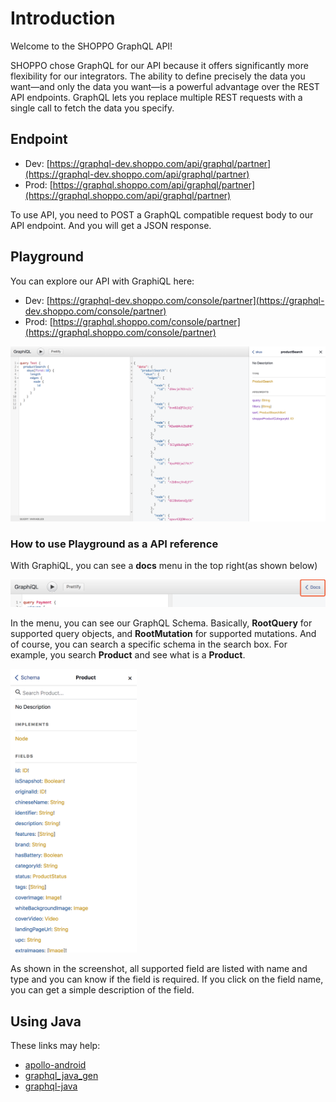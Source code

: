 # Introduction

Welcome to the SHOPPO GraphQL API!

SHOPPO chose GraphQL for our API because it offers significantly more flexibility for our integrators. The ability to define precisely the data you want—and only the data you want—is a powerful advantage over the REST API endpoints. GraphQL lets you replace multiple REST requests with a single call to fetch the data you specify.

## Endpoint

* Dev: [https://graphql-dev.shoppo.com/api/graphql/partner](https://graphql-dev.shoppo.com/api/graphql/partner)
* Prod: [https://graphql.shoppo.com/api/graphql/partner](https://graphql.shoppo.com/api/graphql/partner)

To use API, you need to POST a GraphQL compatible request body to our API endpoint. And you will get a JSON response.

## Playground

You can explore our API with GraphiQL here:

* Dev: [https://graphql-dev.shoppo.com/console/partner](https://graphql-dev.shoppo.com/console/partner)
* Prod: [https://graphql.shoppo.com/console/partner](https://graphql.shoppo.com/console/partner)

![](./images/graphiql_playground.png)

### How to use Playground as a API reference

With GraphiQL, you can see a **docs** menu in the top right(as shown below)

![](./images/graphiql_docs.png)

In the menu, you can see our GraphQL Schema. Basically, **RootQuery** for supported query objects, and **RootMutation** for supported mutations. And of course, you can search a specific schema in the search box. For example, you search **Product** and see what is a **Product**.

<img src="./images/graphiql_product.png" width="40%">


As shown in the screenshot, all supported field are listed with name and type and you can know if the field is required. If you click on the field name, you can get a simple description of the field.


## Using Java

These links may help:

* [apollo-android](https://github.com/apollographql/apollo-android)
* [graphql_java_gen](https://github.com/Shopify/graphql_java_gen)
* [graphql-java](https://github.com/graphql-java/graphql-java)